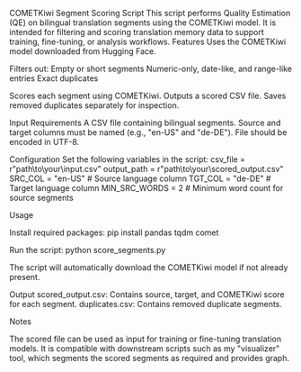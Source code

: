 COMETKiwi Segment Scoring Script
This script performs Quality Estimation (QE) on bilingual translation segments using the COMETKiwi model. It is intended for filtering and scoring translation memory data to support training, fine-tuning, or analysis workflows.
Features
Uses the COMETKiwi model downloaded from Hugging Face.

Filters out:
Empty or short segments
Numeric-only, date-like, and range-like entries
Exact duplicates


Scores each segment using COMETKiwi.
Outputs a scored CSV file.
Saves removed duplicates separately for inspection.

Input Requirements
A CSV file containing bilingual segments.
Source and target columns must be named (e.g., "en-US" and "de-DE").
File should be encoded in UTF-8.

Configuration
Set the following variables in the script:
csv_file     = r"path\to\your\input.csv"
output_path  = r"path\to\your\scored_output.csv"
SRC_COL      = "en-US"   # Source language column
TGT_COL      = "de-DE"   # Target language column
MIN_SRC_WORDS = 2        # Minimum word count for source segments

Usage

Install required packages:
pip install pandas tqdm comet

Run the script:
python score_segments.py

The script will automatically download the COMETKiwi model if not already present.


Output
scored_output.csv: Contains source, target, and COMETKiwi score for each segment.
duplicates.csv: Contains removed duplicate segments.

Notes

The scored file can be used as input for training or fine-tuning translation models.
It is compatible with downstream scripts such as my "visualizer" tool, which segments the scored segments as required and provides graph.
